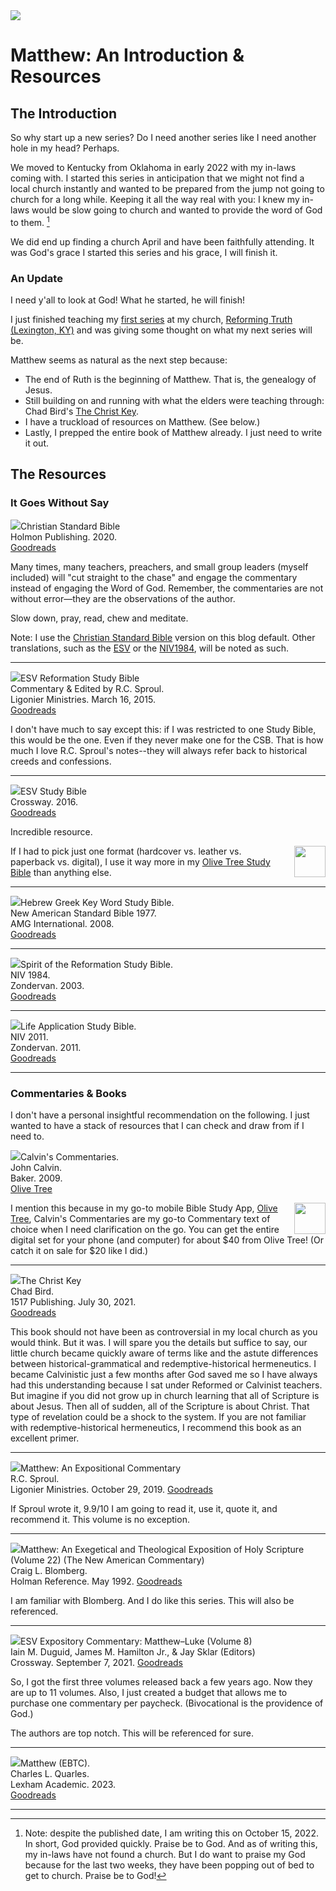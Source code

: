 <img class="intro-right" src="art-matthew.jpg">

# Matthew: An Introduction & Resources

## The Introduction

So why start up a new series? Do I need another series like I need another hole in my head? Perhaps.

We moved to Kentucky from Oklahoma in early 2022 with my in-laws coming with. I started this series in anticipation that we might not find a local church instantly and wanted to be prepared from the jump not going to church for a long while. Keeping it all the way real with you: I knew my in-laws would be slow going to church and wanted to provide the word of God to them. [^prayer]

We did end up finding a church April and have been faithfully attending. It was God's grace I started this series and his grace, I will finish it.

### An Update

I need y'all to look at God! What he started, he will finish!

I just finished teaching my [first series](../ruth/index.md) at my church, [Reforming Truth (Lexington, KY)](https://theologic.us/) and was giving some thought on what my next series will be. 

Matthew seems as natural as the next step because:

- The end of Ruth is the beginning of Matthew. That is, the genealogy of Jesus.
- Still building on and running with what the elders were teaching through: Chad Bird's [The Christ Key](https://www.goodreads.com/book/show/58373755-the-christ-key).
- I have a truckload of resources on Matthew. (See below.)
- Lastly, I prepped the entire book of Matthew already. I just need to write it out.

## The Resources

### It Goes Without Say

<img src="art-matthew-portrait.jpg" hidden><img src="bible-csb-study.jpg">Christian Standard Bible  
Holmon Publishing. 2020.  
[Goodreads](https://www.goodreads.com/book/show/30746885-csb-study-bible)

Many times, many teachers, preachers, and small group leaders (myself included) will "cut straight to the chase" and engage the commentary instead of engaging the Word of God. Remember, the commentaries are not without error—they are the observations of the author.

Slow down, pray, read, chew and meditate.

Note: I use the [Christian Standard Bible](https://csbible.com) version on this blog default. Other translations, such as the [ESV](https://www.crossway.org/bibles/) or the [NIV1984](https://bibleportal.com/version/NIV1984), will be noted as such.

<hr style="clear:both;">

<img src="bible-esv-reformation-study-sproul.jpg">ESV Reformation Study Bible  
Commentary & Edited by R.C. Sproul.  
Ligonier Ministries. March 16, 2015.  
[Goodreads](https://www.goodreads.com/book/show/53529503-esv-reformation-study-bible?ac=1&from_search=true&qid=KXDsGlDfkm&rank=1)

I don't have much to say except this: if I was restricted to one Study Bible, this would be the one. Even if they never make one for the CSB. That is how much I love R.C. Sproul's notes--they will always refer back to historical creeds and confessions.

<hr style="clear:both;">

<img src="bible-esv-study.jpg">ESV Study Bible  
Crossway. 2016.  
[Goodreads](https://www.goodreads.com/book/show/5031805-esv-study-bible?ac=1&from_search=true&qid=BEzDEv7NUE&rank=1)

Incredible resource.

<img style="margin-left: 10px; float: right; width: 50px" src="icon-bible-olive-tree.png" src="icon-bible-olive-tree.png">If I had to pick just one format (hardcover vs. leather vs. paperback vs. digital), I use it way more in my [Olive Tree Study Bible](https://www.olivetree.com) than anything else.  

<hr style="clear:both;">

<img src="bible-key-word-study-nasb.jpg">Hebrew Greek Key Word Study Bible.  
New American Standard Bible 1977.  
AMG International. 2008.  
[Goodreads](https://www.goodreads.com/book/show/52820732-the-hebrew-greek-key-word-study-bible?from_search=true&from_srp=true&qid=P0A6P8R3yU&rank=2)

<hr style="clear:both;">

<img src="bible-spirit-reformation-study-niv.jpg">Spirit of the Reformation Study Bible.  
NIV 1984.  
Zondervan. 2003.  
[Goodreads](https://www.goodreads.com/book/show/3421584-niv-spirit-of-the-reformation-study-bible)

<hr style="clear:both;">

<img src="bible-life-application-study-niv.jpg">Life Application Study Bible.  
NIV 2011.  
Zondervan. 2011.  
[Goodreads](https://www.goodreads.com/book/show/14330625-niv-life-application-study-bible-second-edition)

<hr style="clear:both;">

### Commentaries & Books

I don't have a personal insightful recommendation on the following. I just wanted to have a stack of resources that I can check and draw from if I need to.

<img src="commentary-calvin-set-portrait.jpg">Calvin's Commentaries.  
John Calvin.  
Baker. 2009.  
[Olive Tree](https://www.olivetree.com/store/product.php?productid=17517)

<img style="margin-left: 10px; float: right; width: 50px" src="icon-bible-olive-tree.png" src="icon-bible-olive-tree.png">I mention this because in my go-to mobile Bible Study App, [Olive Tree](https://www.olivetree.com), Calvin's Commentaries are my go-to Commentary text of choice when I need clarification on the go. You can get the entire digital set for your phone (and computer) for about $40 from Olive Tree! (Or catch it on sale for $20 like I did.)

<hr style="clear:both;">

<img src="book-christ-key-bird.jpg">The Christ Key  
Chad Bird.  
1517 Publishing. July 30, 2021.  
[Goodreads](https://www.goodreads.com/book/show/58373755-the-christ-key)

This book should not have been as controversial in my local church as you would think. But it was. I will spare you the details but suffice to say, our little church became quickly aware of terms like and the astute differences between historical-grammatical and redemptive-historical hermeneutics. I became Calvinistic just a few months after God saved me so I have always had this understanding because I sat under Reformed or Calvinist teachers. But imagine if you did not grow up in church learning that all of Scripture is about Jesus. Then all of sudden, all of the Scripture is about Christ. That type of revelation could be a shock to the system. If you are not familiar with redemptive-historical hermeneutics, I recommend this book as an excellent primer.

<hr style="clear:both;">

<img src="commentary-matthew-sproul.jpg">Matthew: An Expositional Commentary  
R.C. Sproul.  
Ligonier Ministries. October 29, 2019.
[Goodreads](https://www.goodreads.com/book/show/14453116-matthew?ac=1&from_search=true&qid=ApRYo1wv79&rank=1)

If Sproul wrote it, 9.9/10 I am going to read it, use it, quote it, and recommend it. This volume is no exception.

<hr style="clear:both;">

<img src="commentary-matthew-nac-blomberg.jpg">Matthew: An Exegetical and Theological Exposition of Holy Scripture (Volume 22) (The New American Commentary)  
Craig L. Blomberg.  
Holman Reference. May 1992.
[Goodreads](https://www.goodreads.com/book/show/962893.Matthew?ac=1&from_search=true&qid=2t2khti0a0&rank=1)

I am familiar with Blomberg. And I do like this series. This will also be referenced.

<hr style="clear:both;">

<img src="commentary-matthew-luke-esv.jpg">ESV Expository Commentary: Matthew–Luke (Volume 8)  
Iain M. Duguid, James M. Hamilton Jr., & Jay Sklar (Editors)  
Crossway. September 7, 2021.
[Goodreads](https://www.goodreads.com/book/show/50611048-esv-expository-commentary-volume-8?from_search=true&from_srp=true&qid=FBpWi6R83q&rank=1)

So, I got the first three volumes released back a few years ago. Now they are up to 11 volumes. Also, I just created a budget that allows me to purchase one commentary per paycheck. (Bivocational is the providence of God.)

The authors are top notch. This will be referenced for sure.

<hr style="clear:both;">

<img src="commentary-matthew-ebtc-quarles.jpg
">Matthew (EBTC).  
Charles L. Quarles.  
Lexham Academic. 2023.  
[Goodreads](https://www.goodreads.com/book/show/62157376-matthew?from_search=true&from_srp=true&qid=dbeLIqrV0q&rank=4)

<hr style="clear:both;">

[^prayer]: Note: despite the published date, I am writing this on October 15, 2022. In short, God provided quickly. Praise be to God. And as of writing this, my in-laws have not found a church. But I do want to praise my God because for the last two weeks, they have been popping out of bed to get to church. Praise be to God!
